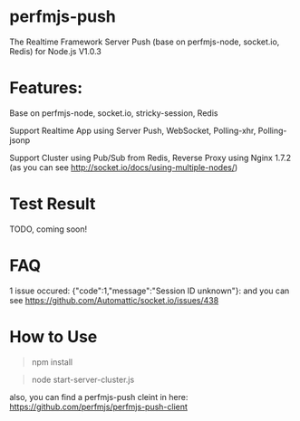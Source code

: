 perfmjs-push
=======
The Realtime Framework Server Push (base on perfmjs-node, socket.io, Redis) for Node.js  V1.0.3

Features:
=======
Base on perfmjs-node, socket.io, stricky-session, Redis

Support Realtime App using Server Push, WebSocket, Polling-xhr, Polling-jsonp

Support Cluster using Pub/Sub from Redis, Reverse Proxy using Nginx 1.7.2 (as you can see http://socket.io/docs/using-multiple-nodes/)

Test Result
=======
TODO, coming soon!

FAQ
======
1 issue occured: {"code":1,"message":"Session ID unknown"}: and you can see   https://github.com/Automattic/socket.io/issues/438


How to Use
=======
>npm install

>node start-server-cluster.js

also, you can find a perfmjs-push cleint in here: https://github.com/perfmjs/perfmjs-push-client

